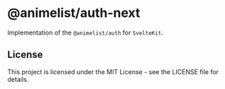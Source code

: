 # @animelist/auth-next

Implementation of the `@animelist/auth` for `SvelteKit`.

## License

This project is licensed under the MIT License - see the LICENSE file for details.
